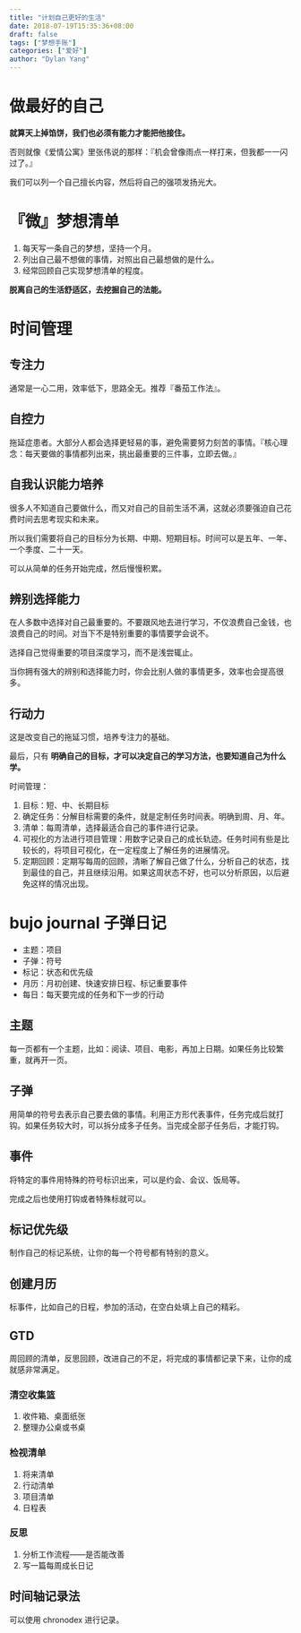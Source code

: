 ```yaml
---
title: "计划自己更好的生活"
date: 2018-07-19T15:35:36+08:00
draft: false
tags: ["梦想手账"]
categories: ["爱好"]
author: "Dylan Yang"
---
```


# 做最好的自己

**就算天上掉馅饼，我们也必须有能力才能把他接住。**

否则就像《爱情公寓》里张伟说的那样：『机会曾像雨点一样打来，但我都一一闪过了。』

我们可以列一个自己擅长内容，然后将自己的强项发扬光大。

<!--more-->

# 『微』梦想清单

1. 每天写一条自己的梦想，坚持一个月。
2. 列出自己最不想做的事情，对照出自己最想做的是什么。
3. 经常回顾自己实现梦想清单的程度。

**脱离自己的生活舒适区，去挖掘自己的法能。**

# 时间管理

## 专注力

通常是一心二用，效率低下，思路全无。推荐『番茄工作法』。

## 自控力

拖延症患者。大部分人都会选择更轻易的事，避免需要努力刻苦的事情。『核心理念：每天要做的事情都列出来，挑出最重要的三件事，立即去做。』

## 自我认识能力培养

很多人不知道自己要做什么，而又对自己的目前生活不满，这就必须要强迫自己花费时间去思考现实和未来。

所以我们需要将自己的目标分为长期、中期、短期目标。时间可以是五年、一年、一个季度、二十一天。

可以从简单的任务开始完成，然后慢慢积累。

## 辨别选择能力

在人多数中选择对自己最重要的。不要跟风地去进行学习，不仅浪费自己金钱，也浪费自己的时间。对当下不是特别重要的事情要学会说不。

选择自己觉得重要的项目深度学习，而不是浅尝辄止。

当你拥有强大的辨别和选择能力时，你会比别人做的事情更多，效率也会提高很多。

## 行动力

这是改变自己的拖延习惯，培养专注力的基础。

最后，只有 **明确自己的目标，才可以决定自己的学习方法，也要知道自己为什么学。**

时间管理：
1. 目标：短、中、长期目标
2. 确定任务：分解目标需要的条件，就是定制任务时间表。明确到周、月、年。
3. 清单：每周清单，选择最适合自己的事件进行记录。
4. 可视化的方法进行项目管理：用数字记录自己的成长轨迹。任务时间有些是比较长的，将项目可视化，在一定程度上了解任务的进展情况。
5. 定期回顾：定期写每周的回顾，清晰了解自己做了什么，分析自己的状态，找到最佳的自己，并且继续沿用。如果这周状态不好，也可以分析原因，以后避免这样的情况出现。

# bujo journal 子弹日记

- 主题：项目
- 子弹：符号
- 标记：状态和优先级
- 月历：月初创建、快速安排日程、标记重要事件
- 每日：每天要完成的任务和下一步的行动

## 主题

每一页都有一个主题，比如：阅读、项目、电影，再加上日期。如果任务比较繁重，就再开一页。

## 子弹

用简单的符号去表示自己要去做的事情。利用正方形代表事件，任务完成后就打钩。如果任务较大时，可以拆分成多子任务。当完成全部子任务后，才能打钩。

## 事件

将特定的事件用特殊的符号标识出来，可以是约会、会议、饭局等。

完成之后也使用打钩或者特殊标就可以。

## 标记优先级

制作自己的标记系统，让你的每一个符号都有特别的意义。

## 创建月历

标事件，比如自己的日程，参加的活动，在空白处填上自己的精彩。

## GTD

周回顾的清单，反思回顾，改进自己的不足，将完成的事情都记录下来，让你的成就感非常满足。

### 清空收集篮

1. 收件箱、桌面纸张
2. 整理办公桌或书桌

### 检视清单

1. 将来清单
2. 行动清单
3. 项目清单
4. 日程表

### 反思

1. 分析工作流程——是否能改善
2. 写一篇每周成长日记

## 时间轴记录法

可以使用 chronodex 进行记录。
